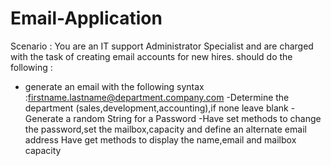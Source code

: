# Email-Application
Scenario : You are an IT support Administrator Specialist and are charged with the task of creating email accounts for new hires.
should do the following :
- generate an email with the following syntax :firstname.lastname@department.company.com
-Determine the department (sales,development,accounting),if none leave blank
-Generate a random String for a Password
-Have set methods to change the password,set the mailbox,capacity and define an alternate email address
Have get methods to display the name,email and mailbox capacity

